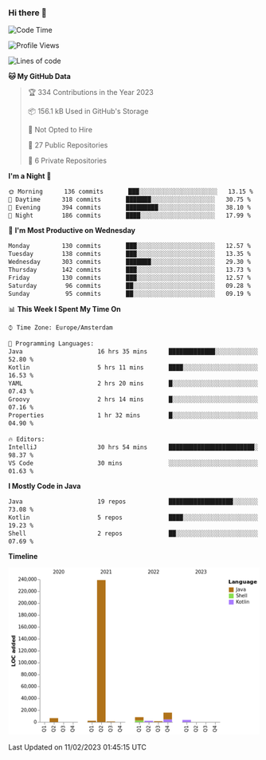 ### Hi there 👋


<!--START_SECTION:waka-->
![Code Time](http://img.shields.io/badge/Code%20Time-3%2C003%20hrs%2038%20mins-blue)

![Profile Views](http://img.shields.io/badge/Profile%20Views-0-blue)

![Lines of code](https://img.shields.io/badge/From%20Hello%20World%20I%27ve%20Written-279%20Thousand%20lines%20of%20code-blue)

**🐱 My GitHub Data** 

> 🏆 334 Contributions in the Year 2023
 > 
> 📦 156.1 kB Used in GitHub's Storage 
 > 
> 🚫 Not Opted to Hire
 > 
> 📜 27 Public Repositories 
 > 
> 🔑 6 Private Repositories  
 > 
**I'm a Night 🦉** 

```text
🌞 Morning      136 commits       ███░░░░░░░░░░░░░░░░░░░░░░   13.15 % 
🌆 Daytime      318 commits       ███████░░░░░░░░░░░░░░░░░░   30.75 % 
🌃 Evening      394 commits       █████████░░░░░░░░░░░░░░░░   38.10 % 
🌙 Night        186 commits       ████░░░░░░░░░░░░░░░░░░░░░   17.99 % 

```
📅 **I'm Most Productive on Wednesday** 

```text
Monday         130 commits       ███░░░░░░░░░░░░░░░░░░░░░░   12.57 % 
Tuesday        138 commits       ███░░░░░░░░░░░░░░░░░░░░░░   13.35 % 
Wednesday      303 commits       ███████░░░░░░░░░░░░░░░░░░   29.30 % 
Thursday       142 commits       ███░░░░░░░░░░░░░░░░░░░░░░   13.73 % 
Friday         130 commits       ███░░░░░░░░░░░░░░░░░░░░░░   12.57 % 
Saturday        96 commits       ██░░░░░░░░░░░░░░░░░░░░░░░   09.28 % 
Sunday          95 commits       ██░░░░░░░░░░░░░░░░░░░░░░░   09.19 % 

```


📊 **This Week I Spent My Time On** 

```text
⌚︎ Time Zone: Europe/Amsterdam

💬 Programming Languages: 
Java                     16 hrs 35 mins      █████████████░░░░░░░░░░░░   52.80 % 
Kotlin                   5 hrs 11 mins       ████░░░░░░░░░░░░░░░░░░░░░   16.53 % 
YAML                     2 hrs 20 mins       █░░░░░░░░░░░░░░░░░░░░░░░░   07.43 % 
Groovy                   2 hrs 14 mins       █░░░░░░░░░░░░░░░░░░░░░░░░   07.16 % 
Properties               1 hr 32 mins        █░░░░░░░░░░░░░░░░░░░░░░░░   04.90 % 

🔥 Editors: 
IntelliJ                 30 hrs 54 mins      ████████████████████████░   98.37 % 
VS Code                  30 mins             ░░░░░░░░░░░░░░░░░░░░░░░░░   01.63 % 

```

**I Mostly Code in Java** 

```text
Java                     19 repos            ██████████████████░░░░░░░   73.08 % 
Kotlin                   5 repos             ████░░░░░░░░░░░░░░░░░░░░░   19.23 % 
Shell                    2 repos             ██░░░░░░░░░░░░░░░░░░░░░░░   07.69 % 

```


**Timeline**

![Chart not found](https://raw.githubusercontent.com/powercasgamer/powercasgamer/master/charts/bar_graph.png) 


 Last Updated on 11/02/2023 01:45:15 UTC
<!--END_SECTION:waka-->
